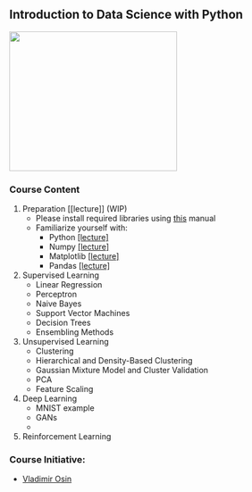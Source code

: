 ## Introduction to Data Science with Python 

<img src="https://media.licdn.com/dms/image/C5612AQEfw2TRbG7h9g/article-inline_image-shrink_1000_1488/0?e=1542240000&v=beta&t=IUcPtcuV4mBjK6B4096K_xI0HOVxlpLc88jDaghHNiA" width="300" height="250"/>

### Course Content
1. Preparation [[lecture]] (WIP)
   - Please install required libraries using [this](Resources/installation.md) manual
   - Familiarize yourself with:
      - Python     [[lecture]](Notebooks/intro_to_python.ipynb) 
      - Numpy      [[lecture]](Notebooks/intro_to_numpy.ipynb)  
      - Matplotlib [[lecture]](Notebooks/intro_to_matplotlib.ipynb) 
      - Pandas     [[lecture]](Notebooks/intro_to_pandas.ipynb)
2. Supervised Learning 
   - Linear Regression
   - Perceptron
   - Naive Bayes
   - Support Vector Machines
   - Decision Trees
   - Ensembling Methods
3. Unsupervised Learning 
   - Clustering
   - Hierarchical and Density-Based Clustering 
   - Gaussian Mixture Model and Cluster Validation 
   - PCA
   - Feature Scaling 
4. Deep Learning
   - MNIST example
   - GANs
   -
5. Reinforcement Learning
   
### Course Initiative: 

* [Vladimir Osin](https://www.linkedin.com/in/vosin/) 



